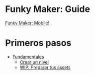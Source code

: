 # Funky Maker: Guide

[Funky Maker: Mobile!](title-page.md)

# Primeros pasos
- [Fundamentales](01-Fundamentales/01-00-Fundamentales.md)
    - [Crear un nivel](01-Fundamentales/01-01-Crear-un-nivel.md)
    - [WIP: Preparar tus assets](01-Fundamentales/01-02-Preparar-tus-assets.md)